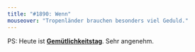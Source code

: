 ```yaml
---
title: "#1890: Wenn"
mouseover: "Tropenländer brauchen besonders viel Geduld."
---
```


PS:
Heute ist <a href="http://www.fonflatter.de/kalender"><strong>Gemütlichkeitstag</strong></a>. Sehr angenehm. 
